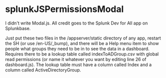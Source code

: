 # splunkJSPermissionsModal

I didn't write Modal.js.  All credit goes to the Splunk Dev for All app on Splunkbase.

Just put these two files in the /appserver/static directory of any app, restart the SH (or use /en-US/_bump), and there will be a Help menu item to show people what groups they need to be in to see the data in a dashboard.  Requires there to be a lookup table called indexToADGroup.csv with global read permissions (or name it whatever you want by editing line 26 of dashboard.js).  The lookup table must have a column called Index and a column called ActiveDirectoryGroup.
